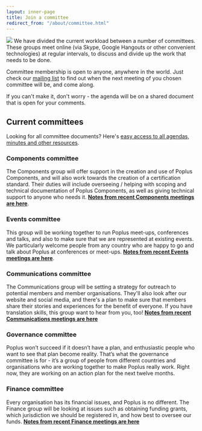 ```yaml
---
layout: inner-page
title: Join a committee
redirect_from: "/about/committee.html"
---
```


<img src="{{ site.baseurl }}/assets/img/postits.jpg" />
We have divided the current workload between a number of committees. These groups meet online (via Skype, Google Hangouts or other convenient technologies) at regular intervals, to discuss and divide up the work that needs to be done.

Committee membership is open to anyone, anywhere in the world. Just check our [mailing list](https://groups.google.com/forum/#%21forum/poplus) to find out when the next meeting of you chosen committee will be, and come along.

If you can't make it, don't worry - the agenda will be on a shared document that is open for your comments.

## Current committees

Looking for all committee documents? Here's [easy access to all agendas, minutes and other resources](http://hackfoldr.org/poplusteam/).

### Components committee

The Components group will offer support in the creation and use of Poplus Components, and will also work towards the creation of a certification standard.
Their duties will include overseeing / helping with scoping and technical documentation of Poplus Components, as well as giving technical support to anyone who needs it. **[Notes from recent Components meetings are here](https://docs.google.com/document/d/16zq3lkLI05rZmO0hC5RZVErPts5065x4Gj5N_otn2As/view?pli=1&overridemobile=true#heading=h.qlwmoenuh7f3)**.

### Events committee

This group will be working together to run Poplus meet-ups, conferences and talks, and also to make sure that we are represented at existing events.
We particularly welcome people from any country who are happy to go and talk about Poplus at conferences or meet-ups. **[Notes from recent Events meetings are here](https://popluscon.hackpad.com/Events-Group-1st-Meeting-Agenda-and-Notes-BnLhF57G61Q)**.

### Communications committee

The Communications group will be setting a strategy for outreach to potential members and member organisations. They'll also look after our website and social media, and there's a plan to make sure that members share their stories and experiences for the benefit of everyone.
If you have translation skills, this group want to hear from you, too! **[Notes from recent Communications meetings are here](https://docs.google.com/document/d/1H4Qu7t0bJmbVOq3C9mQoxAmTNoTenAGkprhrZSIEmxI/edit#)**

### Governance committee

Poplus won’t succeed if it doesn’t have a plan, and enthusiastic people who want to see that plan become reality.
That’s what the governance committee is for - it’s a group of people from different countries and organisations who are working together to make Poplus really work. Right now, they are working on an action plan for the next twelve months.

### Finance committee

Every organisation has its financial issues, and Poplus is no different.
The Finance group will be looking at issues such as obtaining funding grants, which jurisdiction we should be registered in, and how best to oversee our funds. **[Notes from recent Finance meetings are here](https://popluscon.hackpad.com/Finance-Committee-Call-Agenda-tvW3dW5BJY3#:h=3%29-What-should-the-Federation-)**
